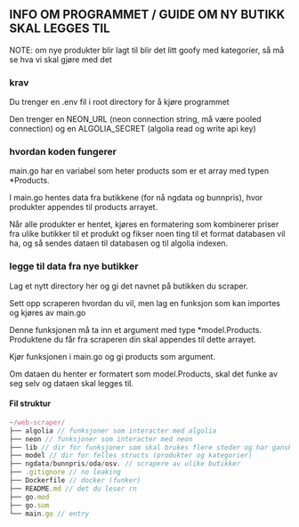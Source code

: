 ## INFO OM PROGRAMMET / GUIDE OM NY BUTIKK SKAL LEGGES TIL

NOTE: om nye produkter blir lagt til blir det litt goofy med kategorier, så må se hva vi skal gjøre med det

### krav

Du trenger en .env fil i root directory for å kjøre programmet

Den trenger en NEON_URL (neon connection string, må være pooled connection) og en ALGOLIA_SECRET (algolia read og write api key)

### hvordan koden fungerer

main.go har en variabel som heter products som er et array med typen *Products.

I main.go hentes data fra butikkene (for nå ngdata og bunnpris), hvor produkter appendes til products arrayet.

Når alle produkter er hentet, kjøres en formatering som kombinerer priser fra ulike butikker til et produkt og fikser noen ting
til et format databasen vil ha, og så sendes dataen til databasen og til algolia indexen.


### legge til data fra nye butikker

Lag et nytt directory her og gi det navnet på butikken du scraper.

Sett opp scraperen hvordan du vil, men lag en funksjon som kan importes og kjøres av main.go

Denne funksjonen må ta inn et argument med type *model.Products. Produktene du får fra scraperen din skal appendes til dette arrayet.

Kjør funksjonen i main.go og gi products som argument.

Om dataen du henter er formatert som model.Products, skal det funke av seg selv og dataen skal legges til.


#### Fil struktur
```js
~/web-scraper/
├── algolia // funksjoner som interacter med algolia
├── neon // funksjoner som interacter med neon
├── lib // dir for funksjoner som skal brukes flere steder og har ganske basic funksjonalitet ig
├── model // dir for felles structs (produkter og kategorier)
├── ngdata/bunnpris/oda/osv. // scrapere av ulike butikker
├── .gitignore // no leaking
├── Dockerfile // docker (funker)
├── README.md // det du leser rn
├── go.mod
├── go.sum
└── main.go // entry
```

